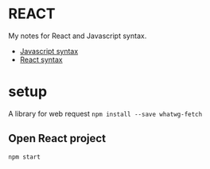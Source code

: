 # REACT
My notes for React and Javascript syntax. 

- [Javascript syntax](./Javascript_syntax.md)
- [React syntax](./React_syntax.md)

# setup
A library for web request
``` npm install --save whatwg-fetch ```


## Open React project
``` npm start ```

